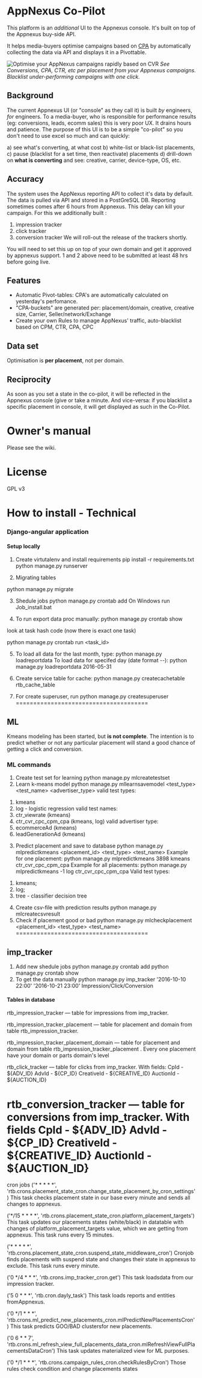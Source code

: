 # AppNexus Co-Pilot

This platform is an *additional* UI to the Appnexus console. It's built on top of the Appnexus buy-side API.

It helps media-buyers optimise campaigns based on [CPA](https://en.wikipedia.org/wiki/Cost_per_action) by automatically collecting the data via API and displays it in a Pivottable.

![Optimise your AppNexus campaigns rapidly based on CVR](https://i.imgur.com/NLEiv6f.png)
_See Conversions, CPA, CTR, etc per placement from your Appnexus campaigns. Blacklist under-performing campaigns with one click._


## Background

The current Appnexus UI (or "console" as they call it) is built _by_ engineers, _for_ engineers. 
To a media-buyer, who is responsible for performance results (eg: conversions, leads, ecomm sales) this is very poor UX. 
It drains hours and patience.
The purpose of this UI is to be a simple "co-pilot" so you don't need to use excel so much and can quickly:

   a) see what's converting, at what cost
   b) white-list or black-list placements,
   c) pause (blacklist for a set time, then reactivate) placements
   d) drill-down on **what is converting** and see: creative, carrier, device-type, OS, etc.

## Accuracy

The system uses the AppNexus reporting API to collect it's data by default. The data is pulled via API and stored in a PostGreSQL DB.
Reporting sometimes comes after 6 hours from Appnexus. This delay can kill your campaign.
For this we additionally built :
1. impression tracker
2. click tracker
3. conversion tracker
We will roll-out the release of the trackers shortly.

You will need to set this up on top of your own domain and get it approved by appnexus support.
1 and 2 above need to be submitted at least 48 hrs before going live.

## Features
- Automatic Pivot-tables: CPA's are automatically calculated on yesterday's perfomance. 
- "CPA-buckets" are generated per: placement/domain, creative, creative size, Carrier, Seller/network/Exchange
- Create your own Rules to manage AppNexus' traffic, auto-blacklist based on CPM, CTR, CPA, CPC

## Data set

Optimisation is **per placement**, not per domain.

## Reciprocity

As soon as you set a state in the co-pilot, it will be reflected in the Appnexus console (give or take a minute. And vice-versa: if you blacklist a specific placement in console, it will get displayed as such in the Co-Pilot.

# Owner's manual
Please see the wiki.

# License
GPL v3

# How to install - Technical


### Django-angular application

#### Setup locally

1. Create virtutalenv and install requirements
pip install -r requirements.txt
python manage.py runserver

2. Migrating tables

python manage.py migrate

3. Shedule jobs
python manage.py crontab add
On Windows run  Job_install.bat

4. To run export data proc manually:
python manage.py crontab show

look at task hash code (now there is exact one task)

python manage.py crontab run <task_id>

5. To load all data for the last month, type:
python manage.py loadreportdata
To load data for specifed day (date format <Year>-<Month>-<Day>):
python manage.py loadreportdata 2016-05-31

6. Create service table for cache:
python manage.py createcachetable rtb_cache_table

7. For create superuser, run
python manage.py createsuperuser
======================================

## ML 

Kmeans modeling has been started, but **is not complete**. The intention is to predict whether or not any particular placement will stand a good chance of getting a click and conversion.

### ML commands

1. Create test set for learning
python manage.py mlcreatetestset
2. Learn k-means model
python manage.py mllearnsavemodel <test_type> <test_name> <advertiser_type>
valid test types:
  1) kmeans
  2) log - logistic regression
valid test names:
  1) ctr_viewrate (kmeans)
  2) ctr_cvr_cpc_cpm_cpa (kmeans, log)
valid advertiser type:
  1) ecommerceAd (kmeans)
  2) leadGenerationAd (kmeans)
3. Predict placement and save to database
python manage.py mlpredictkmeans <placement_id> <test_type> <test_name>
Example for one placement: python manage.py mlpredictkmeans 3898 kmeans ctr_cvr_cpc_cpm_cpa
Example for all placements: python manage.py mlpredictkmeans -1 log ctr_cvr_cpc_cpm_cpa
Valid test types:
  1) kmeans;
  2) log;
  3) tree - classifier decision tree
4. Create csv-file with prediction results
python manage.py mlcreatecsvresult
5. Check if placement good or bad
python manage.py mlcheckplacement <placement_id> <test_type> <test_name>
======================================

## imp_tracker
1. Add new shedule jobs
python manage.py crontab add
python manage.py crontab show
2. To get the data manually
python manage.py imp_tracker '2016-10-10 22:00' '2016-10-21 23:00' Impression/Click/Conversion
                    
####  Tables in database
rtb_impression_tracker — table for impressions from imp_tracker.

rtb_impression_tracker_placement — table for placement and domain from table  rtb_impression_tracker.

rtb_impression_tracker_placement_domain — table for placement and domain from table rtb_impression_tracker_placement . Every one placement have your domain or parts domain's level 

rtb_click_tracker — table for clicks from imp_tracker. With fields:
CpId - ${ADV_ID} 
AdvId - ${CP_ID} 
CreativeId - ${CREATIVE_ID} 
AuctionId - ${AUCTION_ID}

rtb_conversion_tracker — table for conversions from imp_tracker. With fields
CpId - ${ADV_ID} 
AdvId - ${CP_ID} 
CreativeId - ${CREATIVE_ID} 
AuctionId - ${AUCTION_ID}
========================================

cron jobs
('* * * * *', 'rtb.crons.placement_state_cron.change_state_placement_by_cron_settings')
This task checks placement state in our base every minute and sends all changes to appnexus.

('*/15 * * * *', 'rtb.crons.placement_state_cron.platform_placement_targets')
This task updates our placements states (white/black) in datatable with changes of platform_placement_targets value, which we are getting from appnexus. 
This task runs every 15 minutes.

('* * * * *', 'rtb.crons.placement_state_cron.suspend_state_middleware_cron')
Cronjob finds placements with suspend state and changes their state in appnexus to exclude. 
This task runs every minute.

('0 */4 * * *', 'rtb.crons.imp_tracker_cron.get')
This task loadsdata from our impression tracker.

('5 0 * * *', 'rtb.cron.dayly_task')
This task loads reports and entities fromAppnexus.

('0 */1 * * *', 'rtb.crons.ml_predict_new_placements_cron.mlPredictNewPlacementsCron')
This task predicts GOO/BAD clustersfor new placements.

('0 6 * * 7', 'rtb.crons.ml_refresh_view_full_placements_data_cron.mlRefreshViewFullPlacementsDataCron')
This task updates materialized view for ML purposes.

('0 */1 * * *', 'rtb.crons.campaign_rules_cron.checkRulesByCron')
Those rules check condition and change placements states
